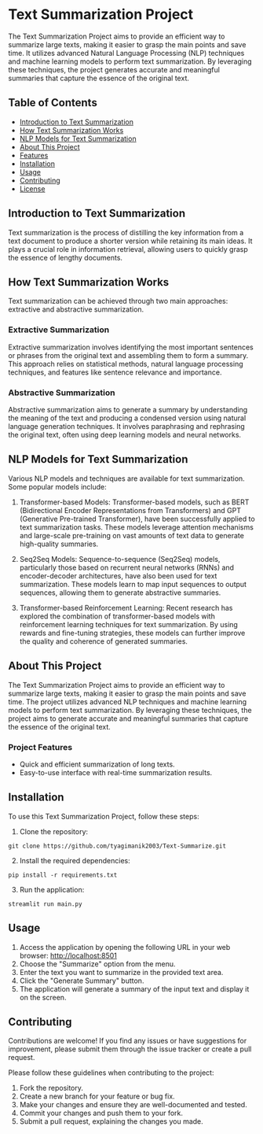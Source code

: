 # Text Summarization Project

The Text Summarization Project aims to provide an efficient way to summarize large texts, making it easier to grasp the main points and save time. It utilizes advanced Natural Language Processing (NLP) techniques and machine learning models to perform text summarization. By leveraging these techniques, the project generates accurate and meaningful summaries that capture the essence of the original text.

## Table of Contents

- [Introduction to Text Summarization](#introduction-to-text-summarization)
- [How Text Summarization Works](#how-text-summarization-works)
- [NLP Models for Text Summarization](#nlp-models-for-text-summarization)
- [About This Project](#about-this-project)
- [Features](#features)
- [Installation](#installation)
- [Usage](#usage)
- [Contributing](#contributing)
- [License](#license)

## Introduction to Text Summarization

Text summarization is the process of distilling the key information from a text document to produce a shorter version while retaining its main ideas. It plays a crucial role in information retrieval, allowing users to quickly grasp the essence of lengthy documents.

## How Text Summarization Works

Text summarization can be achieved through two main approaches: extractive and abstractive summarization.

### Extractive Summarization

Extractive summarization involves identifying the most important sentences or phrases from the original text and assembling them to form a summary. This approach relies on statistical methods, natural language processing techniques, and features like sentence relevance and importance.

### Abstractive Summarization

Abstractive summarization aims to generate a summary by understanding the meaning of the text and producing a condensed version using natural language generation techniques. It involves paraphrasing and rephrasing the original text, often using deep learning models and neural networks.

## NLP Models for Text Summarization

Various NLP models and techniques are available for text summarization. Some popular models include:

1. Transformer-based Models: Transformer-based models, such as BERT (Bidirectional Encoder Representations from Transformers) and GPT (Generative Pre-trained Transformer), have been successfully applied to text summarization tasks. These models leverage attention mechanisms and large-scale pre-training on vast amounts of text data to generate high-quality summaries.

2. Seq2Seq Models: Sequence-to-sequence (Seq2Seq) models, particularly those based on recurrent neural networks (RNNs) and encoder-decoder architectures, have also been used for text summarization. These models learn to map input sequences to output sequences, allowing them to generate abstractive summaries.

3. Transformer-based Reinforcement Learning: Recent research has explored the combination of transformer-based models with reinforcement learning techniques for text summarization. By using rewards and fine-tuning strategies, these models can further improve the quality and coherence of generated summaries.

## About This Project

The Text Summarization Project aims to provide an efficient way to summarize large texts, making it easier to grasp the main points and save time. The project utilizes advanced NLP techniques and machine learning models to perform text summarization. By leveraging these techniques, the project aims to generate accurate and meaningful summaries that capture the essence of the original text.

### Project Features

- Quick and efficient summarization of long texts.
- Easy-to-use interface with real-time summarization results.

## Installation

To use this Text Summarization Project, follow these steps:

1. Clone the repository:

```shell
git clone https://github.com/tyagimanik2003/Text-Summarize.git
```

2. Install the required dependencies:

```shell
pip install -r requirements.txt
```

3. Run the application:

```shell
streamlit run main.py
```

## Usage

1. Access the application by opening the following URL in your web browser: [http://localhost:8501](http://localhost:8501)
2. Choose the "Summarize" option from the menu.
3. Enter the text you want to summarize in the provided text area.
4. Click the "Generate Summary" button.
5. The application will generate a summary of the input text and display it on the screen.

## Contributing

Contributions are welcome! If you find any issues or have suggestions for improvement, please submit them through the issue tracker or create a pull request.

Please follow these guidelines when contributing to the project:

1. Fork the repository.
2. Create a new branch for your feature or bug fix.
3. Make your changes and ensure they are well-documented and tested.
4. Commit your changes and push them to your fork.
5. Submit a pull request, explaining the changes you made.
